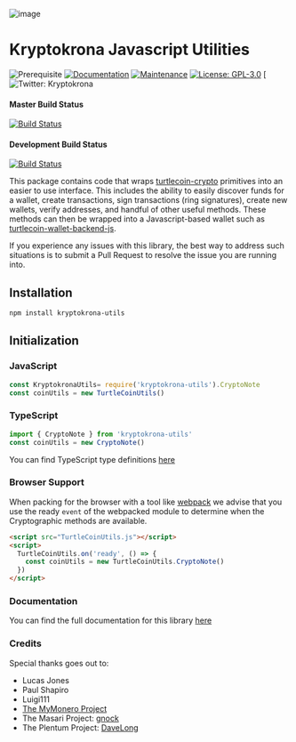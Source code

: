 ![image](https://camo.githubusercontent.com/d344c9e18b69f96502f3bf61b0dedc1ca9603af3/68747470733a2f2f6b727970746f6b726f6e612e73652f77702d636f6e74656e742f75706c6f6164732f323031392f30372f786b722d6c6f676f2d626c61636b2d746578742e706e67)

# Kryptokrona Javascript Utilities

![Prerequisite](https://img.shields.io/badge/node-%3E%3D6-blue.svg) [![Documentation](https://img.shields.io/badge/documentation-yes-brightgreen.svg)](https://utils.turtlecoin.dev) [![Maintenance](https://img.shields.io/badge/Maintained%3F-yes-green.svg)](https://github.com/turtlecoin/turtlecoin-utils/graphs/commit-activity) [![License: GPL-3.0](https://img.shields.io/badge/License-GPL--3.0-yellow.svg)](https://github.com/turtlecoin/turtlecoin-utils/blob/master/LICENSE) [![Twitter: Kryptokrona](https://twitter.com/kryptokrona)

#### Master Build Status
[![Build Status](https://github.com/turtlecoin/turtlecoin-utils/workflows/CI%20Build%20Tests/badge.svg?branch=master)](https://github.com/turtlecoin/turtlecoin-utils/actions)

#### Development Build Status
[![Build Status](https://github.com/turtlecoin/turtlecoin-utils/workflows/CI%20Build%20Tests/badge.svg?branch=development)](https://github.com/turtlecoin/turtlecoin-utils/actions)

This package contains code that wraps [turtlecoin-crypto](https://github.com/turtlecoin/turtlecoin-crypto) primitives into an easier to use interface. This includes the ability to easily discover funds for a wallet, create transactions, sign transactions (ring signatures), create new wallets, verify addresses, and handful of other useful methods. These methods can then be wrapped into a Javascript-based wallet such as [turtlecoin-wallet-backend-js](https://github.com/turtlecoin/turtlecoin-wallet-backend-js).

If you experience any issues with this library, the best way to address such situations is to submit a Pull Request to resolve the issue you are running into.

## Installation

```bash
npm install kryptokrona-utils
```

## Initialization

### JavaScript

```javascript
const KryptokronaUtils= require('kryptokrona-utils').CryptoNote
const coinUtils = new TurtleCoinUtils()
```

### TypeScript

```typescript
import { CryptoNote } from 'kryptokrona-utils'
const coinUtils = new CryptoNote()
```

You can find TypeScript type definitions [here](index.d.ts)

### Browser Support

When packing for the browser with a tool like [webpack](https://webpack.js.org/) we advise that you use the ready `event` of the webpacked module to determine when the Cryptographic methods are available.

```html
<script src="TurtleCoinUtils.js"></script>
<script>
  TurtleCoinUtils.on('ready', () => {
    const coinUtils = new TurtleCoinUtils.CryptoNote()
  })
</script>
```

### Documentation

You can find the full documentation for this library [here](https://utils.turtlecoin.dev)

### Credits

Special thanks goes out to:

* Lucas Jones
* Paul Shapiro
* Luigi111
* [The MyMonero Project](https://github.com/mymonero/mymonero-app-js)
* The Masari Project: [gnock](https://github.com/gnock)
* The Plentum Project: [DaveLong](https://github.com/DaveLong)
